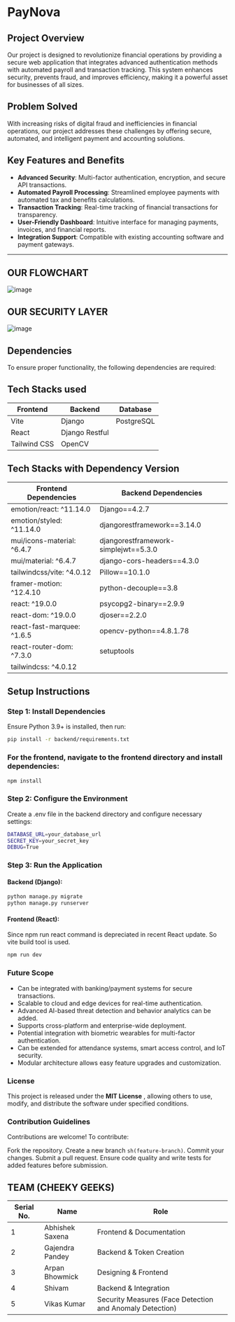 
# PayNova

## Project Overview
Our project is designed to revolutionize financial operations by providing a secure web application that integrates advanced authentication methods with automated payroll and transaction tracking. This system enhances security, prevents fraud, and improves efficiency, making it a powerful asset for businesses of all sizes.

## Problem Solved
With increasing risks of digital fraud and inefficiencies in financial operations, our project addresses these challenges by offering secure, automated, and intelligent payment and accounting solutions.

## Key Features and Benefits
- **Advanced Security**: Multi-factor authentication, encryption, and secure API transactions.
- **Automated Payroll Processing**: Streamlined employee payments with automated tax and benefits calculations.
- **Transaction Tracking**: Real-time tracking of financial transactions for transparency.
- **User-Friendly Dashboard**: Intuitive interface for managing payments, invoices, and financial reports.
- **Integration Support**: Compatible with existing accounting software and payment gateways.

---
## OUR FLOWCHART
![image](https://github.com/user-attachments/assets/7f4bf592-f12d-4f9f-841a-a53409a920f3)

## OUR SECURITY LAYER
![image](https://github.com/user-attachments/assets/a9b6422c-be1a-4e46-8407-761818090c6a)

## Dependencies
To ensure proper functionality, the following dependencies are required:

## Tech Stacks used

| **Frontend**     | **Backend**       | **Database**  |
|-------------------|-------------------|---------------|
| Vite             | Django            | PostgreSQL    |
| React            | Django Restful    |               |
| Tailwind CSS     | OpenCV            |               |

## Tech Stacks with Dependency Version
| **Frontend Dependencies**      | **Backend Dependencies**                   |
|--------------------------------|--------------------------------------------|
| emotion/react: ^11.14.0       | Django==4.2.7                              |
| emotion/styled: ^11.14.0      | djangorestframework==3.14.0                |
| mui/icons-material: ^6.4.7    | djangorestframework-simplejwt==5.3.0       |
| mui/material: ^6.4.7          | django-cors-headers==4.3.0                 |
| tailwindcss/vite: ^4.0.12     | Pillow==10.1.0                             |
| framer-motion: ^12.4.10       | python-decouple==3.8                       |
| react: ^19.0.0                | psycopg2-binary==2.9.9                     |
| react-dom: ^19.0.0            | djoser==2.2.0                              |
| react-fast-marquee: ^1.6.5    | opencv-python==4.8.1.78                    |
| react-router-dom: ^7.3.0      | setuptools                                 |
| tailwindcss: ^4.0.12          |                                            |

## Setup Instructions
### Step 1: Install Dependencies
Ensure Python 3.9+ is installed, then run:
```sh
pip install -r backend/requirements.txt
```
### For the frontend, navigate to the frontend directory and install dependencies:
```sh
npm install
```

### Step 2:  Configure the Environment
Create a .env file in the backend directory and configure necessary settings:
```sh
DATABASE_URL=your_database_url
SECRET_KEY=your_secret_key
DEBUG=True
```
### Step 3:  Run the Application
#### Backend (Django):
```sh
python manage.py migrate
python manage.py runserver
```
#### Frontend (React):
Since npm run react command is depreciated in recent React update. So vite build tool is used.
```sh
npm run dev
```
### Future Scope
<ul>
 <li>Can be integrated with banking/payment systems for secure transactions.</li>
<li>Scalable to cloud and edge devices for real-time authentication.</li>
<li>Advanced AI-based threat detection and behavior analytics can be added.</li>
<li>Supports cross-platform and enterprise-wide deployment.</li>
<li>Potential integration with biometric wearables for multi-factor authentication.</li>
<li>Can be extended for attendance systems, smart access control, and IoT
security.</li>
<li>Modular architecture allows easy feature upgrades and customization.</li>
</ul>

### License

This project is released under the <b>MIT License</b> , allowing others to use, modify, and distribute the software under specified conditions.

### Contribution Guidelines

Contributions are welcome! To contribute:

Fork the repository.
Create a new branch ```sh(feature-branch)```.
Commit your changes.
Submit a pull request.
Ensure code quality and write tests for added features before submission.

## TEAM (CHEEKY GEEKS)
| **Serial No.** | **Name**          | **Role**                                   |
|----------------|-------------------|-------------------------------------------|
| 1              | Abhishek Saxena   | Frontend & Documentation                  |
| 2              | Gajendra Pandey   | Backend & Token Creation                  |
| 3              | Arpan Bhowmick    | Designing & Frontend                      |
| 4              | Shivam            | Backend & Integration                     |
| 5              | Vikas Kumar       | Security Measures (Face Detection and Anomaly Detection) |

